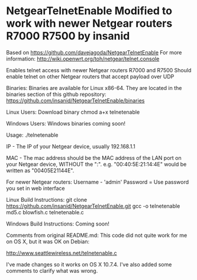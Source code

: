 NetgearTelnetEnable
Modified to work with newer Netgear routers R7000 R7500 by insanid
==================================================================
Based on https://github.com/davejagoda/NetgearTelnetEnable
For more information: http://wiki.openwrt.org/toh/netgear/telnet.console

Enables telnet access with newer Netgear routers R7000 and R7500
Should enable telnet on other Netgear routers that accept payload over UDP

Binaries:
Binaries are available for Linux x86-64. They are located in the binaries section of this github repository:
https://github.com/insanid/NetgearTelnetEnable/binaries

Linux Users:
Download binary
chmod a+x telnetenable

Windows Users:
Windows binaries coming soon!

Usage:
./telnetenable <IP> <MAC> <Username> <Password>

IP - The IP of your Netgear device, usually 192.168.1.1

MAC - The mac address should be the MAC address of the LAN port on your Netgear device, WITHOUT the ":". e.g. "00:40:5E:21:14:4E" would be written as "00405E21144E".

For newer Netgear routers:
Username - 'admin'
Password = Use password you set in web interface

Linux Build Instructions:
git clone https://github.com/insanid/NetgearTelnetEnable.git
gcc -o telnetenable md5.c blowfish.c telnetenable.c

Windows Build Instructions:
Coming soon!

Comments from original README.md:
This code did not quite work for me on OS X, but it was OK on Debian:

http://www.seattlewireless.net/telnetenable.c

I've made changes so it works on OS X 10.7.4.  I've also added some comments to clarify what was wrong.
